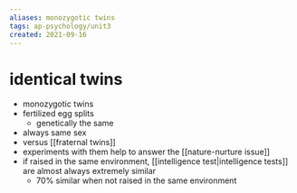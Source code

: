 ```yaml
---
aliases: monozygotic twins
tags: ap-psychology/unit3 
created: 2021-09-16
---
```


# identical twins

- monozygotic twins
- fertilized egg splits
	- genetically the same
- always same sex
- versus [[fraternal twins]]
- experiments with them help to answer the [[nature-nurture issue]]
- if raised in the same environment, [[intelligence test|intelligence tests]] are almost always extremely similar
	- 70% similar when not raised in the same environment 
